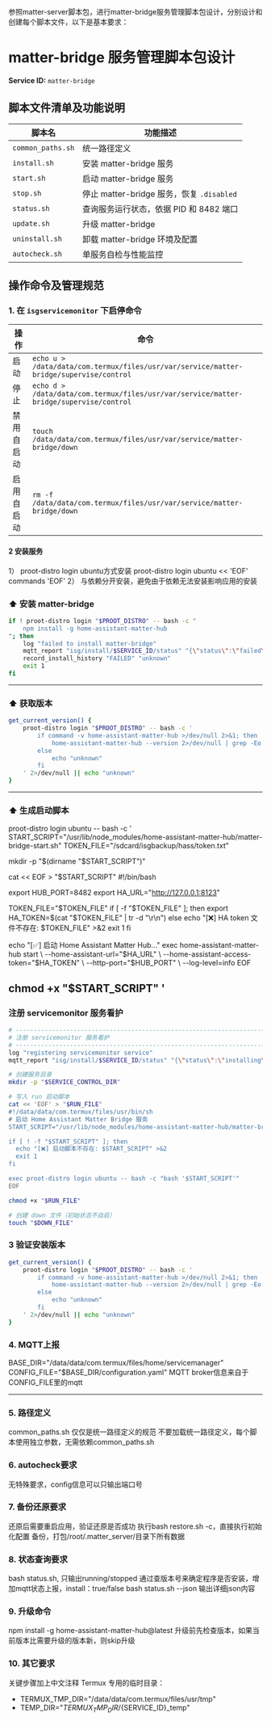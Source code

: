 参照matter-server脚本包，进行matter-bridge服务管理脚本包设计，分别设计和创建每个脚本文件，以下是基本要求：


# matter-bridge 服务管理脚本包设计

**Service ID:** `matter-bridge`


## 脚本文件清单及功能说明

| 脚本名               | 功能描述                          |
| ----------------- | ----------------------------- |
| `common_paths.sh` | 统一路径定义                        |
| `install.sh`      | 安装 matter-bridge 服务                |
| `start.sh`        | 启动 matter-bridge 服务                |
| `stop.sh`         | 停止 matter-bridge 服务，恢复 `.disabled` |
| `status.sh`       | 查询服务运行状态，依据 PID 和 8482 端口     |
| `update.sh`       | 升级 matter-bridge                   |
| `uninstall.sh`    | 卸载 matter-bridge 环境及配置             |
| `autocheck.sh`    | 单服务自检与性能监控                    |


## 操作命令及管理规范

### 1. 在 `isgservicemonitor` 下启停命令
| 操作    | 命令                                                                                |
| ----- | --------------------------------------------------------------------------------- |
| 启动    | `echo u > /data/data/com.termux/files/usr/var/service/matter-bridge/supervise/control` |
| 停止    | `echo d > /data/data/com.termux/files/usr/var/service/matter-bridge/supervise/control` |
| 禁用自启动 | `touch /data/data/com.termux/files/usr/var/service/matter-bridge/down`                 |
| 启用自启动 | `rm -f /data/data/com.termux/files/usr/var/service/matter-bridge/down`                 |

#### 2 安装服务
1）  proot-distro login ubuntu方式安装
    proot-distro login ubuntu << 'EOF'
    commands
    'EOF'
2） 与依赖分开安装，避免由于依赖无法安装影响应用的安装


### ⬆️ 安装 matter-bridge

```bash
if ! proot-distro login "$PROOT_DISTRO" -- bash -c "
    npm install -g home-assistant-matter-hub
"; then
    log "failed to install matter-bridge"
    mqtt_report "isg/install/$SERVICE_ID/status" "{\"status\":\"failed\",\"message\":\"matter-bridge installation failed\",\"timestamp\":$(date +%s)}"
    record_install_history "FAILED" "unknown"
    exit 1
fi
```

---
### ⬆️ 获取版本

```bash
get_current_version() {
    proot-distro login "$PROOT_DISTRO" -- bash -c '
        if command -v home-assistant-matter-hub >/dev/null 2>&1; then
            home-assistant-matter-hub --version 2>/dev/null | grep -Eo "[0-9]+\.[0-9]+\.[0-9]+" || echo "unknown"
        else
            echo "unknown"
        fi
    ' 2>/dev/null || echo "unknown"
}
```

---
### ⬆️ 生成启动脚本
proot-distro login ubuntu -- bash -c '
START_SCRIPT="/usr/lib/node_modules/home-assistant-matter-hub/matter-bridge-start.sh"
TOKEN_FILE="/sdcard/isgbackup/hass/token.txt"

mkdir -p "$(dirname "$START_SCRIPT")"

cat << EOF > "$START_SCRIPT"
#!/bin/bash

export HUB_PORT=8482
export HA_URL="http://127.0.0.1:8123"

TOKEN_FILE="$TOKEN_FILE"
if [ -f "\$TOKEN_FILE" ]; then
  export HA_TOKEN=\$(cat "\$TOKEN_FILE" | tr -d "\r\n")
else
  echo "[❌] HA token 文件不存在: \$TOKEN_FILE" >&2
  exit 1
fi

echo "[✅] 启动 Home Assistant Matter Hub..."
exec home-assistant-matter-hub start \\
  --home-assistant-url="\$HA_URL" \\
  --home-assistant-access-token="\$HA_TOKEN" \\
  --http-port="\$HUB_PORT" \\
  --log-level=info
EOF

chmod +x "$START_SCRIPT"
'
---



### 注册 servicemonitor 服务看护

```bash
# -----------------------------------------------------------------------------
# 注册 servicemonitor 服务看护
# -----------------------------------------------------------------------------
log "registering servicemonitor service"
mqtt_report "isg/install/$SERVICE_ID/status" "{\"status\":\"installing\",\"message\":\"registering servicemonitor service\",\"timestamp\":$(date +%s)}"

# 创建服务目录
mkdir -p "$SERVICE_CONTROL_DIR"

# 写入 run 启动脚本
cat << 'EOF' > "$RUN_FILE"
#!/data/data/com.termux/files/usr/bin/sh
# 启动 Home Assistant Matter Bridge 服务
START_SCRIPT="/usr/lib/node_modules/home-assistant-matter-hub/matter-bridge-start.sh"

if [ ! -f "$START_SCRIPT" ]; then
  echo "[❌] 启动脚本不存在: $START_SCRIPT" >&2
  exit 1
fi

exec proot-distro login ubuntu -- bash -c "bash '$START_SCRIPT'"
EOF

chmod +x "$RUN_FILE"

# 创建 down 文件（初始状态不自启）
touch "$DOWN_FILE"
```

### 3 验证安装版本
```bash
get_current_version() {
    proot-distro login "$PROOT_DISTRO" -- bash -c '
        if command -v home-assistant-matter-hub >/dev/null 2>&1; then
            home-assistant-matter-hub --version 2>/dev/null | grep -Eo "[0-9]+\.[0-9]+\.[0-9]+" || echo "unknown"
        else
            echo "unknown"
        fi
    ' 2>/dev/null || echo "unknown"
}
```
### 4. MQTT上报
BASE_DIR="/data/data/com.termux/files/home/servicemanager"
CONFIG_FILE="$BASE_DIR/configuration.yaml"
MQTT broker信息来自于CONFIG_FILE里的mqtt

---

### 5. 路径定义
common_paths.sh 仅仅是统一路径定义的规范
不要加载统一路径定义，每个脚本使用独立参数，无需依赖common_paths.sh

### 6. autocheck要求
无特殊要求，config信息可以只输出端口号

### 7. 备份还原要求
还原后需要重启应用，验证还原是否成功
执行bash restore.sh -c，直接执行初始化配置
备份，打包/root/.matter_server/目录下所有数据

### 8. 状态查询要求
bash status.sh, 只输出running/stopped
通过查版本号来确定程序是否安装，增加mqtt状态上报，install：true/false
bash status.sh --json 输出详细json内容

### 9. 升级命令
npm install -g home-assistant-matter-hub@latest
升级前先检查版本，如果当前版本比需要升级的版本新，则skip升级

### 10. 其它要求
关键步骤加上中文注释
Termux 专用的临时目录：
  - TERMUX_TMP_DIR="/data/data/com.termux/files/usr/tmp"
  - TEMP_DIR="$TERMUX_TMP_DIR/${SERVICE_ID}_temp"
